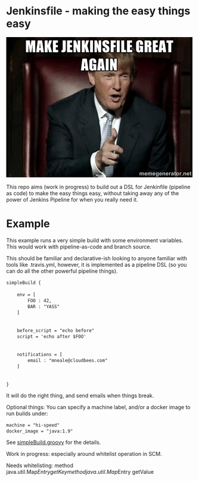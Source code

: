 # Jenkinsfile - making the easy things easy

![Great](great.jpg)

This repo aims (work in progress) to build out a DSL for Jenkinfile (pipeline as code) to make the easy things easy, without taking away any of the power of Jenkins Pipeline for when you really need it. 


# Example

This example runs a very simple build with some environment variables. This would work with pipeline-as-code and branch source.

This should be familiar and declarative-ish looking to anyone familiar with tools like .travis.yml, however, it is implemented as a pipeline DSL (so you can do all the other powerful pipeline things). 

```
simpleBuild {
 
    env = [
        FOO : 42,
        BAR : "YASS"
    ]
    

    before_script = "echo before"
    script = 'echo after $FOO'
    
    
    notifications = [
        email : "mneale@cloudbees.com"    
    ]
    
    
}
```

It will do the right thing, and send emails when things break. 

Optional things: You can specify a machine label, and/or a docker image to run builds under: 

```
machine = "hi-speed"
docker_image = "java:1.9"
```

See [simpleBuild.groovy](simpleBuild.groovy) for the details.

Work in progress: especially around whitelist operation in SCM. 

Needs whitelisting: 
method java.util.Map$Entry getKey
method java.util.Map$Entry getValue
